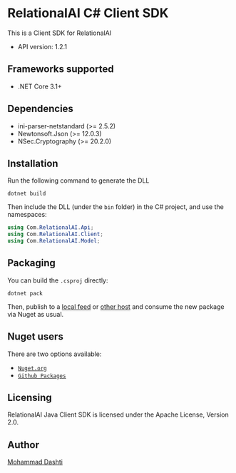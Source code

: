 # RelationalAI C# Client SDK

This is a Client SDK for RelationalAI

- API version: 1.2.1

## Frameworks supported


- .NET Core 3.1+

## Dependencies

- ini-parser-netstandard (>= 2.5.2)
- Newtonsoft.Json (>= 12.0.3)
- NSec.Cryptography (>= 20.2.0)

## Installation

Run the following command to generate the DLL

```shell
dotnet build
```

Then include the DLL (under the `bin` folder) in the C# project, and use the namespaces:

```csharp
using Com.RelationalAI.Api;
using Com.RelationalAI.Client;
using Com.RelationalAI.Model;

```

## Packaging

You can build the `.csproj` directly:

```
dotnet pack
```

Then, publish to a [local feed](https://docs.microsoft.com/en-us/nuget/hosting-packages/local-feeds) or [other host](https://docs.microsoft.com/en-us/nuget/hosting-packages/overview) and consume the new package via Nuget as usual.


## Nuget users

There are two options available:

- [`Nuget.org`](https://www.nuget.org/packages/RelationalAI/)
- [`Github Packages`](https://github.com/RelationalAI-oss/RelationalAICSharpClient/packages/420662)

## Licensing

RelationalAI Java Client SDK is licensed under the Apache License, Version 2.0.

## Author

[Mohammad Dashti](mailto:mohammad.dashti[at]relational[dot]ai)
